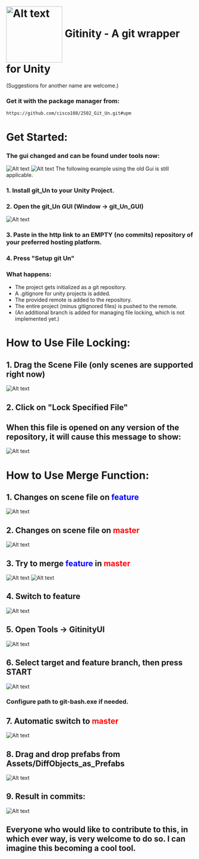 # <img src="Assets/git_Un/Documentation/Images/2502_logo.jpg" alt="Alt text" style="width:4cm;vertical-align:middle;" >  Gitinity - A git wrapper for Unity
(Suggestions for another name are welcome.)
### Get it with the package manager from:
``https://github.com/cisco108/2502_Git_Un.git#upm``



# Get Started:

### The gui changed and can be found under tools now:
![Alt text](Assets/git_Un/Documentation/Images/14.png)
![Alt text](Assets/git_Un/Documentation/Images/15.png)
The following example using the old Gui is still applicable.
### 1. Install git_Un to your Unity Project.
### 2. Open the git_Un GUI (Window -> git_Un_GUI)
![Alt text](Assets/git_Un/Documentation/Images/13.png)
### 3. Paste in the http link to an EMPTY (no commits) repository of your preferred hosting platform.
### 4. Press "Setup git Un"
### What happens:
- The project gets initialized as a git repository.
- A .gitignore for unity projects is added.
- The provided remote is added to the repository.
- The entire project (minus gitignored files) is pushed to the remote.
-  (An additional branch is added for managing file locking, which is not implemented yet.)

# How to Use File Locking:
## 1. Drag the Scene File (only scenes are supported right now)
![Alt text](Assets/git_Un/Documentation/Images/16.png)

## 2. Click on "Lock Specified File"
## When this file is opened on any version of the repository, it will cause this message to show:
![Alt text](Assets/git_Un/Documentation/Images/17.png)


# How to Use Merge Function: 

## 1. Changes on scene file on <span style="color: #0000FF;">feature</span>
![Alt text](Assets/git_Un/Documentation/Images/1.png)

## 2. Changes on scene file on <span style="color: #FF0000;">master</span>
![Alt text](Assets/git_Un/Documentation/Images/2.png)

## 3. Try to merge <span style="color: #0000FF;">feature</span> in <span style="color: #FF0000;">master</span>
![Alt text](Assets/git_Un/Documentation/Images/5.png)
![Alt text](Assets/git_Un/Documentation/Images/6.png)

## 4. Switch to feature
![Alt text](Assets/git_Un/Documentation/Images/7.png)

## 5. Open Tools → GitinityUI 
![Alt text](Assets/git_Un/Documentation/Images/8.png)

## 6. Select target and feature branch, then press START 
![Alt text](Assets/git_Un/Documentation/Images/9.png)
### Configure path to git-bash.exe if needed.

## 7. Automatic switch to <span style="color: #FF0000;">master</span>
![Alt text](Assets/git_Un/Documentation/Images/10.png)

## 8. Drag and drop prefabs from Assets/DiffObjects_as_Prefabs
![Alt text](Assets/git_Un/Documentation/Images/11.png)

## 9. Result in commits:
![Alt text](Assets/git_Un/Documentation/Images/12.png)

## Everyone who would like to contribute to this, in which ever way, is very welcome to do so. I can imagine this becoming a cool tool.
